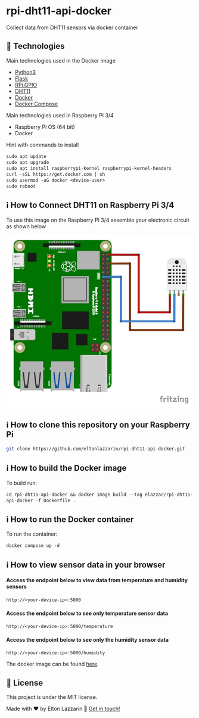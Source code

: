 # rpi-dht11-api-docker

Collect data from DHT11 sensors via docker container

## :rocket: Technologies

Main technologies used in the Docker image

- [Python3](https://www.python.org/downloads/source)
- [Flask](https://www.python.org/downloads/source)
- [RPi.GPIO](https://pypi.org/project/RPi.GPIO)
- [DHT11](https://pypi.org/project/dht11)
- [Docker](https://docs.docker.com/engine/install/ubuntu)
- [Docker Compose](https://docs.docker.com/compose/install/linux)

Main technologies used in Raspberry Pi 3/4
- Raspberry Pi OS (64 bit)
- Docker

Hint with commands to install

```
sudo apt update
sudo apt upgrade
sudo apt install raspberrypi-kernel raspberrypi-kernel-headers
curl -sSL https://get.docker.com | sh
sudo usermod -aG docker <device-user>
sudo reboot
```

## :information_source: How to Connect DHT11 on Raspberry Pi 3/4

To use this image on the Raspberry Pi 3/4 assemble your electronic circuit as shown below

![Raspberry pi with dht11](https://github.com/eltonlazzarin/rpi-dht11-api-docker/blob/update-readme-with-electronic-schematic/docs/dht11.jpeg)

## :information_source: How to clone this repository on your Raspberry Pi

```bash
git clone https://github.com/eltonlazzarin/rpi-dht11-api-docker.git
```

## :information_source: How to build the Docker image

To build run:

```
cd rpi-dht11-api-docker && docker image build --tag elazzar/rpi-dht11-api-docker -f Dockerfile . 
```

## :information_source: How to run the Docker container

To run the container:

```
docker compose up -d 
```

## :information_source: How to view sensor data in your browser

#### Access the endpoint below to view data from temperature and humidity sensors

```
http://<your-device-ip>:5000
```

#### Access the endpoint below to see only temperature sensor data

```
http://<your-device-ip>:5000/temperature
```

#### Access the endpoint below to see only the humidity sensor data

```
http://<your-device-ip>:5000/humidity
```

The docker image can be found [here](https://hub.docker.com/r/elazzar/rpi-dht11-api-docker).

## :memo: License

This project is under the MIT license.

Made with ♥ by Elton Lazzarin :wave: [Get in touch!](https://www.linkedin.com/in/eltonlazzarin/)
